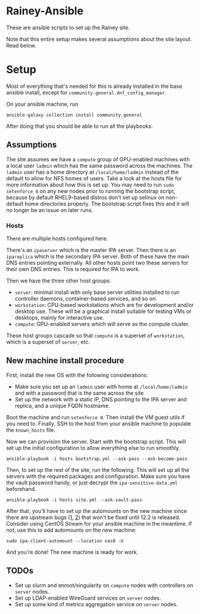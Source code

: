 # Rainey-Ansible

These are ansible scripts to set up the Rainey site.

Note that this entire setup makes several assumptions about the site layout. Read below.

# Setup

Most of everything that's needed for this is already installed in the base ansible install, except for `community.general.dnf_config_manager`.

On your ansible machine, run

    ansible-galaxy collection install community.general

After doing that you should be able to run all the playbooks.

## Assumptions

The site assumes we have a `compute` group of GPU-enabled machines with a local user `ladmin` which has the same password across the machines. The `ladmin` user has a home directory at `/local/home/ladmin` instead of the default to allow for NFS homes of users. Take a look at the hosts file for more information about how this is set up. You may need to run `sudo setenforce 0` on any new nodes prior to running the bootstrap script, because by default RHEL9-based distros don't set up selinux on non-default home directories properly. The bootstrap script fixes this and it will no longer be an issue on later runs.

### Hosts

There are multiple hosts configured here.

There's an `ipaserver` which is the master IPA server. Then there is an `ipareplica` which is the secondary IPA server. Both of these have the main DNS entries pointing externally. All other hosts point two these servers for their own DNS entries. This is required for IPA to work.

Then we have the three other host groups:
- `server`: minimal install with only base server utilities installed to run controller daemons, container-based services, and so on.
- `workstation`: CPU-based workstations which are for development and/or desktop use. These will be a graphical install suitable for testing VMs or desktops, mainly for interactive use.
- `compute`: GPU-enabled servers which will serve as the compute cluster.

These host groups cascade so that `compute` is a superset of `workstation`, which is a superset of `server`, etc.


## New machine install procedure

First, install the new OS with the following considerations:
- Make sure you set up an `ladmin` user with home at `/local/home/ladmin` and with a password that is the same across the site
- Set up the network with a static IP, DNS pointing to the IPA server and replica, and a unique FQDN hostname.

Boot the machine and run `setenforce 0`. Then install the VM guest utils if you need to. Finally, SSH to the host from your ansible machine to populate the `known_hosts` file.

Now we can provision the server. Start with the bootstrap script. This will set up the initial configuration to allow everything else to run smoothly.

    ansible-playbook -i hosts bootstrap.yml --ask-pass --ask-become-pass

Then, to set up the rest of the site, run the following. This will set up all the servers with the required packages and configuration. Make sure you have the vault password handy, or just decrypt the `ipa-sensitive-data.yml` beforehand.

    ansible-playbook -i hosts site.yml --ask-vault-pass

After that, you'll have to set up the automounts on the new machine since there are upstream bugs ([1](https://github.com/freeipa/ansible-freeipa/issues/1166), [2](https://github.com/freeipa/ansible-freeipa/issues/151)) that won't be fixed until 12.2 is released. Consider using CentOS Stream for your ansible machine in the meantime. If not, use this to add automounts on the new machine:

    sudo ipa-client-automount --location nas0 -U

And you're done! The new machine is ready for work.

## TODOs
- Set up slurm and enroot/singularity on `compute` nodes with controllers on `server` nodes.
- Set up LDAP-enabled WireGuard services on `server` nodes.
- Set up some kind of metrics aggregation service on `server` nodes.
